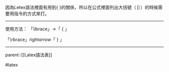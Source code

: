 因為Letex語法裡面有用到{ }的關係，所以在公式裡面列出大括號（｛｝）的時候需要用指令的方式來打。
- - -
使用方法：
「\\lbrace」$\rightarrow$「 $\lbrace$ 」

「\\rbrace」$rightarrow$「 $\rbrace$ 」
- - -
parent::[[Latex語法表]]

#latex